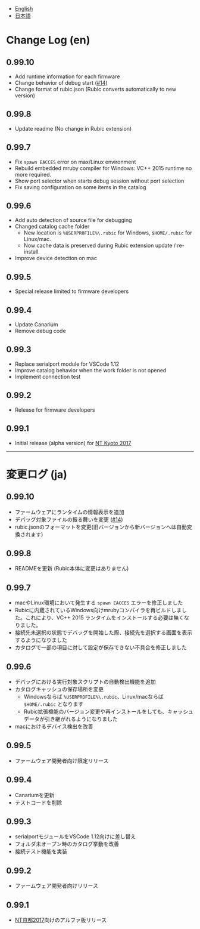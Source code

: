 - [English](#en)
- [日本語](#ja)

# <a id="en"></a>Change Log (en)

## 0.99.10

* Add runtime information for each firmware
* Change behavior of debug start ([#14](https://github.com/kimushu/rubic-vscode/issues/14))
* Change format of rubic.json (Rubic converts automatically to new version)

## 0.99.8

* Update readme (No change in Rubic extension)

## 0.99.7

* Fix `spawn EACCES` error on max/Linux environment
* Rebuild embedded mruby compiler for Windows: VC++ 2015 runtime no more required.
* Show port selector when starts debug session without port selection
* Fix saving configuration on some items in the catalog

## 0.99.6

* Add auto detection of source file for debugging
* Changed catalog cache folder
  * New location is `%USERPROFILE%\.rubic` for Windows, `$HOME/.rubic` for Linux/mac.
  * Now cache data is preserved during Rubic extension update / re-install. 
* Improve device detection on mac

## 0.99.5

* Special release limited to firmware developers

## 0.99.4

* Update Canarium
* Remove debug code

## 0.99.3

* Replace serialport module for VSCode 1.12
* Improve catalog behavior when the work folder is not opened
* Implement connection test

## 0.99.2

* Release for firmware developers

## 0.99.1

* Initial release (alpha version) for [NT Kyoto 2017](http://j.nicotech.jp/ntkyoto2017)

----

# <a id="ja"></a>変更ログ (ja)

## 0.99.10

* ファームウェアにランタイムの情報表示を追加
* デバッグ対象ファイルの振る舞いを変更 ([#14](https://github.com/kimushu/rubic-vscode/issues/14))
* rubic.jsonのフォーマットを変更(旧バージョンから新バージョンへは自動変換されます)

## 0.99.8

* READMEを更新 (Rubic本体に変更はありません)

## 0.99.7

* macやLinux環境において発生する `spawn EACCES` エラーを修正しました
* Rubicに内蔵されているWindows向けmrubyコンパイラを再ビルドしました。これにより、VC++ 2015 ランタイムをインストールする必要は無くなりました。
* 接続先未選択の状態でデバッグを開始した際、接続先を選択する画面を表示するようになりました
* カタログで一部の項目に対して設定が保存できない不具合を修正しました

## 0.99.6

* デバッグにおける実行対象スクリプトの自動検出機能を追加
* カタログキャッシュの保存場所を変更
  * Windowsならば `%USERPROFILE%\.rubic`、Linux/macならば `$HOME/.rubic` となります
  * Rubic拡張機能のバージョン変更や再インストールをしても、キャッシュデータが引き継がれるようになりました
* macにおけるデバイス検出を改善

## 0.99.5

* ファームウェア開発者向け限定リリース

## 0.99.4

* Canariumを更新
* テストコードを削除

## 0.99.3

* serialportモジュールをVSCode 1.12向けに差し替え
* フォルダ未オープン時のカタログ挙動を改善
* 接続テスト機能を実装

## 0.99.2

* ファームウェア開発者向けリリース

## 0.99.1

* [NT京都2017](http://j.nicotech.jp/ntkyoto2017)向けのアルファ版リリース
